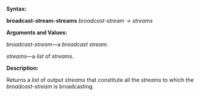  

**Syntax:** 

**broadcast-stream-streams** *broadcast-stream → streams* 

**Arguments and Values:** 

*broadcast-stream*—a *broadcast stream*. 

*streams*—a *list* of *streams*. 

**Description:** 

Returns a *list* of output *streams* that constitute all the *streams* to which the *broadcast-stream* is broadcasting. 

